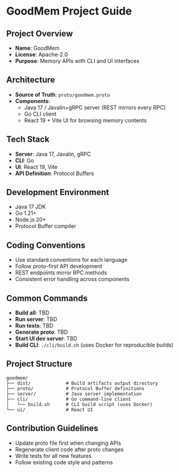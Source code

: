 # GoodMem Project Guide

## Project Overview
- **Name**: GoodMem
- **License**: Apache-2.0
- **Purpose**: Memory APIs with CLI and UI interfaces

## Architecture
- **Source of Truth**: `proto/goodmem.proto`
- **Components**:
  - Java 17 / Javalin+gRPC server (REST mirrors every RPC)
  - Go CLI client
  - React 19 + Vite UI for browsing memory contents

## Tech Stack
- **Server**: Java 17, Javalin, gRPC
- **CLI**: Go
- **UI**: React 19, Vite
- **API Definition**: Protocol Buffers

## Development Environment
- Java 17 JDK
- Go 1.21+
- Node.js 20+
- Protocol Buffer compiler

## Coding Conventions
- Use standard conventions for each language
- Follow proto-first API development
- REST endpoints mirror RPC methods
- Consistent error handling across components

## Common Commands
- **Build all**: TBD
- **Run server**: TBD
- **Run tests**: TBD
- **Generate proto**: TBD
- **Start UI dev server**: TBD
- **Build CLI**: `./cli/build.sh` (uses Docker for reproducible builds)

## Project Structure
```
goodmem/
├── dist/             # Build artifacts output directory
├── proto/            # Protocol Buffer definitions
├── server/           # Java server implementation
├── cli/              # Go command-line client
│   └── build.sh      # CLI build script (uses Docker)
└── ui/               # React UI
```

## Contribution Guidelines
- Update proto file first when changing APIs
- Regenerate client code after proto changes
- Write tests for all new features
- Follow existing code style and patterns